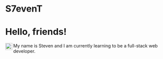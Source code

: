 # S7evenT
# Hello, friends!
[<img align="left" alt="Steven | Twitter" width="22px" src="./assets/twitter.svg">](https://twitter.com/StevenT60076910)

My name is Steven and I am currently learning to be a full-stack web developer. 
